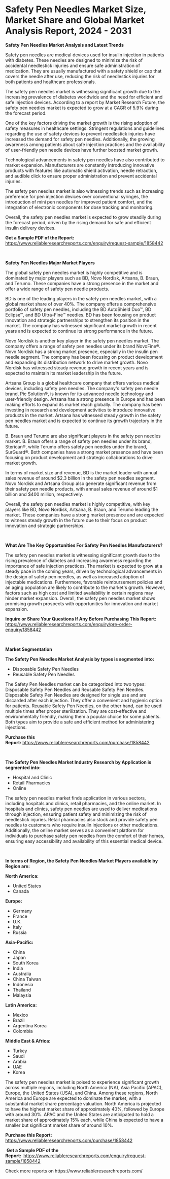 <p><h1>Safety Pen Needles Market Size, Market Share and Global Market Analysis Report, 2024 - 2031</h1></p><p><strong>Safety Pen Needles Market Analysis and Latest Trends</strong></p>
<p><p>Safety pen needles are medical devices used for insulin injection in patients with diabetes. These needles are designed to minimize the risk of accidental needlestick injuries and ensure safe administration of medication. They are usually manufactured with a safety shield or cap that covers the needle after use, reducing the risk of needlestick injuries for both patients and healthcare professionals.</p><p>The safety pen needles market is witnessing significant growth due to the increasing prevalence of diabetes worldwide and the need for efficient and safe injection devices. According to a report by Market Research Future, the safety pen needles market is expected to grow at a CAGR of 5.9% during the forecast period.</p><p>One of the key factors driving the market growth is the rising adoption of safety measures in healthcare settings. Stringent regulations and guidelines regarding the use of safety devices to prevent needlestick injuries have increased the demand for safety pen needles. Additionally, the growing awareness among patients about safe injection practices and the availability of user-friendly pen needle devices have further boosted market growth.</p><p>Technological advancements in safety pen needles have also contributed to market expansion. Manufacturers are constantly introducing innovative products with features like automatic shield activation, needle retraction, and audible click to ensure proper administration and prevent accidental injuries.</p><p>The safety pen needles market is also witnessing trends such as increasing preference for pen injection devices over conventional syringes, the introduction of mini pen needles for improved patient comfort, and the integration of electronic components for dose tracking and monitoring.</p><p>Overall, the safety pen needles market is expected to grow steadily during the forecast period, driven by the rising demand for safe and efficient insulin delivery devices.</p></p>
<p><strong>Get a Sample PDF of the Report:&nbsp;</strong> <a href="https://www.reliableresearchreports.com/enquiry/request-sample/1858442">https://www.reliableresearchreports.com/enquiry/request-sample/1858442</a></p>
<p>&nbsp;</p>
<p><strong>Safety Pen Needles Major Market Players</strong></p>
<p><p>The global safety pen needles market is highly competitive and is dominated by major players such as BD, Novo Nordisk, Artsana, B. Braun, and Terumo. These companies have a strong presence in the market and offer a wide range of safety pen needle products.</p><p>BD is one of the leading players in the safety pen needles market, with a global market share of over 40%. The company offers a comprehensive portfolio of safety pen needles, including the BD AutoShield Duo™, BD Eclipse™, and BD Ultra-Fine™ needles. BD has been focusing on product innovation and strategic partnerships to strengthen its position in the market. The company has witnessed significant market growth in recent years and is expected to continue its strong performance in the future.</p><p>Novo Nordisk is another key player in the safety pen needles market. The company offers a range of safety pen needles under its brand NovoFine®. Novo Nordisk has a strong market presence, especially in the insulin pen needle segment. The company has been focusing on product development and expanding its distribution network to drive market growth. Novo Nordisk has witnessed steady revenue growth in recent years and is expected to maintain its market leadership in the future.</p><p>Artsana Group is a global healthcare company that offers various medical devices, including safety pen needles. The company's safety pen needle brand, Pic Solution®, is known for its advanced needle technology and user-friendly design. Artsana has a strong presence in Europe and has been making efforts to expand its market reach globally. The company has been investing in research and development activities to introduce innovative products in the market. Artsana has witnessed steady growth in the safety pen needles market and is expected to continue its growth trajectory in the future.</p><p>B. Braun and Terumo are also significant players in the safety pen needles market. B. Braun offers a range of safety pen needles under its brand, Sterican®, while Terumo offers safety pen needles under the brand, SurGuard®. Both companies have a strong market presence and have been focusing on product development and strategic collaborations to drive market growth.</p><p>In terms of market size and revenue, BD is the market leader with annual sales revenue of around $2.3 billion in the safety pen needles segment. Novo Nordisk and Artsana Group also generate significant revenue from their safety pen needle products, with annual sales revenue of around $1 billion and $400 million, respectively.</p><p>Overall, the safety pen needles market is highly competitive, with key players like BD, Novo Nordisk, Artsana, B. Braun, and Terumo leading the market. These companies have a strong market presence and are expected to witness steady growth in the future due to their focus on product innovation and strategic partnerships.</p></p>
<p>&nbsp;</p>
<p><strong>What Are The Key Opportunities For Safety Pen Needles Manufacturers?</strong></p>
<p><p>The safety pen needles market is witnessing significant growth due to the rising prevalence of diabetes and increasing awareness regarding the importance of safe injection practices. The market is expected to grow at a steady pace in the coming years, driven by technological advancements in the design of safety pen needles, as well as increased adoption of injectable medications. Furthermore, favorable reimbursement policies and an aging population are likely to contribute to the market's growth. However, factors such as high cost and limited availability in certain regions may hinder market expansion. Overall, the safety pen needles market shows promising growth prospects with opportunities for innovation and market expansion.</p></p>
<p><strong>Inquire or Share Your Questions If Any Before Purchasing This Report:</strong> <a href="https://www.reliableresearchreports.com/enquiry/pre-order-enquiry/1858442">https://www.reliableresearchreports.com/enquiry/pre-order-enquiry/1858442</a></p>
<p>&nbsp;</p>
<p><strong>Market Segmentation</strong></p>
<p><strong>The Safety Pen Needles Market Analysis by types is segmented into:</strong></p>
<p><ul><li>Disposable Safety Pen Needles</li><li>Reusable Safety Pen Needles</li></ul></p>
<p><p>The Safety Pen Needles market can be categorized into two types: Disposable Safety Pen Needles and Reusable Safety Pen Needles. Disposable Safety Pen Needles are designed for single use and are discarded after each injection. They offer a convenient and hygienic option for patients. Reusable Safety Pen Needles, on the other hand, can be used multiple times after proper sterilization. They are cost-effective and environmentally friendly, making them a popular choice for some patients. Both types aim to provide a safe and efficient method for administering injections.</p></p>
<p><strong>Purchase this Report:&nbsp;</strong><a href="https://www.reliableresearchreports.com/purchase/1858442">https://www.reliableresearchreports.com/purchase/1858442</a></p>
<p>&nbsp;</p>
<p><strong>The Safety Pen Needles Market Industry Research by Application is segmented into:</strong></p>
<p><ul><li>Hospital and Clinic</li><li>Retail Pharmacies</li><li>Online</li></ul></p>
<p><p>The safety pen needles market finds application in various sectors, including hospitals and clinics, retail pharmacies, and the online market. In hospitals and clinics, safety pen needles are used to deliver medications through injection, ensuring patient safety and minimizing the risk of needlestick injuries. Retail pharmacies also stock and provide safety pen needles to customers who require insulin injections or other medications. Additionally, the online market serves as a convenient platform for individuals to purchase safety pen needles from the comfort of their homes, ensuring easy accessibility and availability of this essential medical device.</p></p>
<p>&nbsp;</p>
<p><strong>In terms of Region, the Safety Pen Needles Market Players available by Region are:</strong></p>
<p>
    <p> <strong> North America: </strong>
        <ul>
            <li>United States</li>
            <li>Canada</li>
        </ul>
        </p> 
    <p> <strong> Europe: </strong>
        <ul>
            <li>Germany</li>
            <li>France</li>
            <li>U.K.</li>
            <li>Italy</li>
            <li>Russia</li>
        </ul>
        </p> 
    <p> <strong> Asia-Pacific: </strong>
        <ul>
            <li>China</li>
            <li>Japan</li>
            <li>South Korea</li>
            <li>India</li>
            <li>Australia</li>
            <li>China Taiwan</li>
            <li>Indonesia</li>
            <li>Thailand</li>
            <li>Malaysia</li>
        </ul>
        </p> 
    <p> <strong> Latin America: </strong>
        <ul>
            <li>Mexico</li>
            <li>Brazil</li>
            <li>Argentina Korea</li>
            <li>Colombia</li>
        </ul>
        </p> 
    <p> <strong> Middle East & Africa: </strong>
        <ul>
            <li>Turkey</li>
            <li>Saudi</li>
            <li>Arabia</li>
            <li>UAE</li>
            <li>Korea</li>
        </ul>
    </p>
    </p>
<p><p>The safety pen needles market is poised to experience significant growth across multiple regions, including North America (NA), Asia Pacific (APAC), Europe, the United States (USA), and China. Among these regions, North America and Europe are expected to dominate the market, with a substantial market share percentage valuation. North America is projected to have the highest market share of approximately 40%, followed by Europe with around 30%. APAC and the United States are anticipated to hold a market share of approximately 15% each, while China is expected to have a smaller but significant market share of around 10%.</p></p>
<p><strong>Purchase this Report: </strong><a href="https://www.reliableresearchreports.com/purchase/1858442">https://www.reliableresearchreports.com/purchase/1858442</a></p>
<p>&nbsp;<strong>Get a Sample PDF of the Report:&nbsp;&nbsp;</strong><a href="https://www.reliableresearchreports.com/enquiry/request-sample/1858442">https://www.reliableresearchreports.com/enquiry/request-sample/1858442</a></p>
<p><strong></strong></p>
<p>Check more reports on https://www.reliableresearchreports.com/</p>